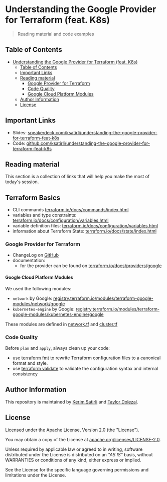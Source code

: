 # Understanding the Google Provider for Terraform (feat. K8s)

> Reading material and code examples

## Table of Contents

- [Understanding the Google Provider for Terraform (feat. K8s)](#understanding-the-google-provider-for-terraform-feat-k8s)
  - [Table of Contents](#table-of-contents)
  - [Important Links](#important-links)
  - [Reading material](#reading-material)
    - [Google Provider for Terraform](#google-provider-for-terraform)
    - [Code Quality](#code-quality)
    - [Google Cloud Platform Modules](#google-cloud-platform-modules)
  - [Author Information](#author-information)
  - [License](#license)

## Important Links

* Slides: [speakerdeck.com/ksatirli/understanding-the-google-provider-for-terraform-feat-k8s](https://speakerdeck.com/ksatirli/understanding-the-google-provider-for-terraform-feat-k8s)
* Code: [github.com/ksatirli/understanding-the-google-provider-for-terraform-feat-k8s](https://github.com/ksatirli/understanding-the-google-provider-for-terraform-feat-k8s)

## Reading material

This section is a collection of links that will help you make the most of today's session.

## Terraform Basics

* CLI commands [terraform.io/docs/commands/index.html](https://www.terraform.io/docs/commands/index.html)
* variables and type constraints: [terraform.io/docs/configuration/variables.html](https://www.terraform.io/docs/configuration/variables.html#type-constraints)
* variable definition files: [terraform.io/docs/configuration/variables.html](https://www.terraform.io/docs/configuration/variables.html#variable-definitions-tfvars-files)
* information about Terraform State: [terraform.io/docs/state/index.html](https://www.terraform.io/docs/state/index.html)

### Google Provider for Terraform

* ChangeLog on [GitHub](https://github.com/terraform-providers/terraform-provider-google/blob/master/CHANGELOG.md)
* documentation:
  * for the provider can be found on [terraform.io/docs/providers/google](https://www.terraform.io/docs/providers/google/index.html)

#### Google Cloud Platform Modules

We used the following modules:

* `network` by Google: [registry.terraform.io/modules/terraform-google-modules/network/google](https://registry.terraform.io/modules/terraform-google-modules/network/google/2.4.0)
* `kubernetes-engine` by Google: [registry.terraform.io/modules/terraform-google-modules/kubernetes-engine/google](https://registry.terraform.io/modules/terraform-google-modules/kubernetes-engine/google/10.0.0)

These modules are defined in [network.tf](https://github.com/ksatirli/understanding-the-google-provider-for-terraform-feat-k8s/blob/master/network.tf) and [cluster.tf](https://github.com/ksatirli/understanding-the-google-provider-for-terraform-feat-k8s/blob/master/cluster.tf)

### Code Quality

Before `plan` and `apply`, always clean up your code:

* use [terraform fmt](https://www.terraform.io/docs/commands/fmt.html) to rewrite Terraform configuration files to a canonical format and style.
* use [terraform validate](https://www.terraform.io/docs/commands/validate.html) to validate the configuration syntax and internal consistency

## Author Information

This repository is maintained by [Kerim Satirli](https://github.com/ksatirli) and [Taylor Dolezal](https://github.com/onlydole).

## License

Licensed under the Apache License, Version 2.0 (the "License").

You may obtain a copy of the License at [apache.org/licenses/LICENSE-2.0](http://www.apache.org/licenses/LICENSE-2.0).

Unless required by applicable law or agreed to in writing, software distributed under the License is distributed on an _"AS IS"_ basis, without WARRANTIES or conditions of any kind, either express or implied.

See the License for the specific language governing permissions and limitations under the License.
